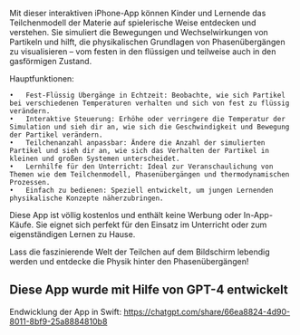 Mit dieser interaktiven iPhone-App können Kinder und Lernende das Teilchenmodell der Materie auf spielerische Weise entdecken und verstehen. Sie simuliert die Bewegungen und Wechselwirkungen von Partikeln und hilft, die physikalischen Grundlagen von Phasenübergängen zu visualisieren – vom festen in den flüssigen und teilweise auch in den gasförmigen Zustand.

Hauptfunktionen:

	•	Fest-Flüssig Übergänge in Echtzeit: Beobachte, wie sich Partikel bei verschiedenen Temperaturen verhalten und sich von fest zu flüssig verändern.
	•	Interaktive Steuerung: Erhöhe oder verringere die Temperatur der Simulation und sieh dir an, wie sich die Geschwindigkeit und Bewegung der Partikel verändern.
	•	Teilchenanzahl anpassbar: Ändere die Anzahl der simulierten Partikel und sieh dir an, wie sich das Verhalten der Partikel in kleinen und großen Systemen unterscheidet.
	•	Lernhilfe für den Unterricht: Ideal zur Veranschaulichung von Themen wie dem Teilchenmodell, Phasenübergängen und thermodynamischen Prozessen.
	•	Einfach zu bedienen: Speziell entwickelt, um jungen Lernenden physikalische Konzepte näherzubringen.

Diese App ist völlig kostenlos und enthält keine Werbung oder In-App-Käufe. Sie eignet sich perfekt für den Einsatz im Unterricht oder zum eigenständigen Lernen zu Hause.

Lass die faszinierende Welt der Teilchen auf dem Bildschirm lebendig werden und entdecke die Physik hinter den Phasenübergängen!


Diese App wurde mit Hilfe von GPT-4 entwickelt
----------------------------------------------

Endwicklung der App in Swift: https://chatgpt.com/share/66ea8824-4d90-8011-8bf9-25a8884810b8

